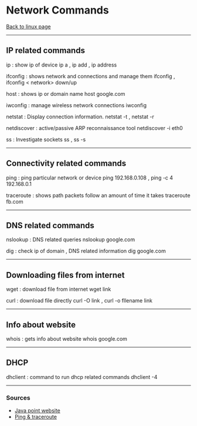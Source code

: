 # Network Commands 
[Back to linux page](./index.md)

---

## IP related commands
ip : show ip of device
ip a , ip add , ip address

ifconfig : shows network and connections and manage them
ifconfig , ifconfig < network> down/up

host : shows ip or domain name
host google.com

iwconfig : manage wireless network connections
iwconfig

netstat : Display connection information.
netstat -t , netstat -r

netdiscover : active/passive ARP reconnaissance tool
netdiscover -i eth0

ss : Investigate sockets
ss , ss -s

---

## Connectivity related commands

ping : ping particular network or device
ping 192.168.0.108 , ping -c 4 192.168.0.1

traceroute : shows path packets follow an amount of time it takes
traceroute fb.com

---

## DNS related commands

nslookup : DNS related queries
nslookup google.com

dig : check ip of domain , DNS related information
dig google.com

---

## Downloading files from internet
wget : download file from internet
wget link

curl : download file directly
curl -O link , curl -o fllename link

---

## Info about website
whois : gets info about website
whois google.com

---

## DHCP 
dhclient : command to run dhcp related commands
dhclient -4

---

### Sources
- [Java point website](https://www.javatpoint.com/linux-networking-commands)
- [Ping & traceroute](https://www.youtube.com/watch?v=vJV-GBZ6PeM&list=WL&index=50&ab_channel=PowerCertAnimatedVideos)
